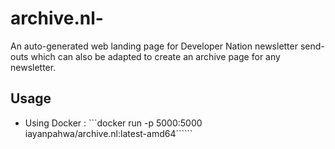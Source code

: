 # archive.nl-
An auto-generated web landing page for Developer Nation newsletter send-outs which can also be adapted to create an archive page for any newsletter. 

## Usage 

- Using Docker : 
```docker run -p 5000:5000 iayanpahwa/archive.nl:latest-amd64``````
